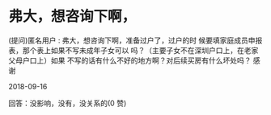 # 弗大，想咨询下啊，

(提问)匿名用户 : 弗大，想咨询下啊，准备过户了，过户的时 候要填家庭成员申报表，那个表上如果不写未成年子女可以 吗？（主要子女不在深圳户口上，在老家父母户口上）如果 不写的话有什么不好的地方啊？对后续买房有什么坏处吗？ 感谢

2018-09-16

回答：没影响，没有，没关系的(0 赞)